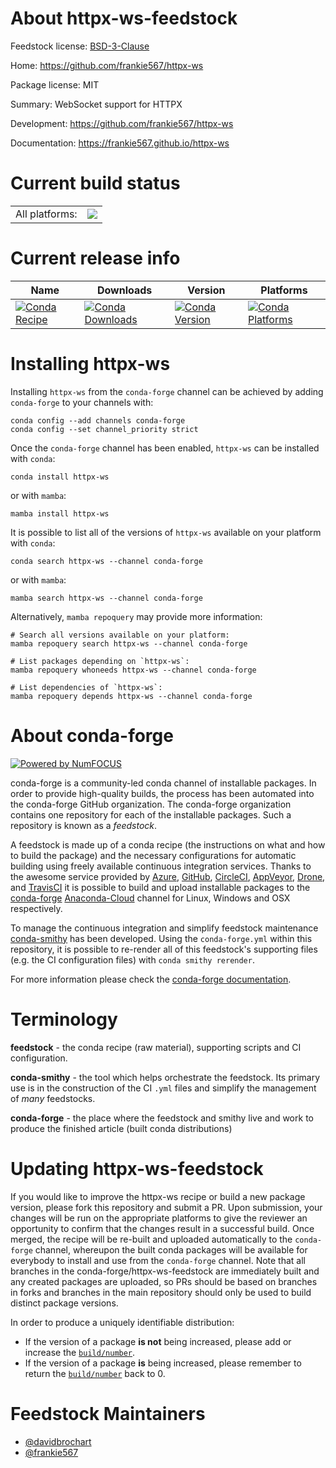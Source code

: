 About httpx-ws-feedstock
========================

Feedstock license: [BSD-3-Clause](https://github.com/conda-forge/httpx-ws-feedstock/blob/main/LICENSE.txt)

Home: https://github.com/frankie567/httpx-ws

Package license: MIT

Summary: WebSocket support for HTTPX

Development: https://github.com/frankie567/httpx-ws

Documentation: https://frankie567.github.io/httpx-ws

Current build status
====================


<table><tr><td>All platforms:</td>
    <td>
      <a href="https://dev.azure.com/conda-forge/feedstock-builds/_build/latest?definitionId=18575&branchName=main">
        <img src="https://dev.azure.com/conda-forge/feedstock-builds/_apis/build/status/httpx-ws-feedstock?branchName=main">
      </a>
    </td>
  </tr>
</table>

Current release info
====================

| Name | Downloads | Version | Platforms |
| --- | --- | --- | --- |
| [![Conda Recipe](https://img.shields.io/badge/recipe-httpx--ws-green.svg)](https://anaconda.org/conda-forge/httpx-ws) | [![Conda Downloads](https://img.shields.io/conda/dn/conda-forge/httpx-ws.svg)](https://anaconda.org/conda-forge/httpx-ws) | [![Conda Version](https://img.shields.io/conda/vn/conda-forge/httpx-ws.svg)](https://anaconda.org/conda-forge/httpx-ws) | [![Conda Platforms](https://img.shields.io/conda/pn/conda-forge/httpx-ws.svg)](https://anaconda.org/conda-forge/httpx-ws) |

Installing httpx-ws
===================

Installing `httpx-ws` from the `conda-forge` channel can be achieved by adding `conda-forge` to your channels with:

```
conda config --add channels conda-forge
conda config --set channel_priority strict
```

Once the `conda-forge` channel has been enabled, `httpx-ws` can be installed with `conda`:

```
conda install httpx-ws
```

or with `mamba`:

```
mamba install httpx-ws
```

It is possible to list all of the versions of `httpx-ws` available on your platform with `conda`:

```
conda search httpx-ws --channel conda-forge
```

or with `mamba`:

```
mamba search httpx-ws --channel conda-forge
```

Alternatively, `mamba repoquery` may provide more information:

```
# Search all versions available on your platform:
mamba repoquery search httpx-ws --channel conda-forge

# List packages depending on `httpx-ws`:
mamba repoquery whoneeds httpx-ws --channel conda-forge

# List dependencies of `httpx-ws`:
mamba repoquery depends httpx-ws --channel conda-forge
```


About conda-forge
=================

[![Powered by
NumFOCUS](https://img.shields.io/badge/powered%20by-NumFOCUS-orange.svg?style=flat&colorA=E1523D&colorB=007D8A)](https://numfocus.org)

conda-forge is a community-led conda channel of installable packages.
In order to provide high-quality builds, the process has been automated into the
conda-forge GitHub organization. The conda-forge organization contains one repository
for each of the installable packages. Such a repository is known as a *feedstock*.

A feedstock is made up of a conda recipe (the instructions on what and how to build
the package) and the necessary configurations for automatic building using freely
available continuous integration services. Thanks to the awesome service provided by
[Azure](https://azure.microsoft.com/en-us/services/devops/), [GitHub](https://github.com/),
[CircleCI](https://circleci.com/), [AppVeyor](https://www.appveyor.com/),
[Drone](https://cloud.drone.io/welcome), and [TravisCI](https://travis-ci.com/)
it is possible to build and upload installable packages to the
[conda-forge](https://anaconda.org/conda-forge) [Anaconda-Cloud](https://anaconda.org/)
channel for Linux, Windows and OSX respectively.

To manage the continuous integration and simplify feedstock maintenance
[conda-smithy](https://github.com/conda-forge/conda-smithy) has been developed.
Using the ``conda-forge.yml`` within this repository, it is possible to re-render all of
this feedstock's supporting files (e.g. the CI configuration files) with ``conda smithy rerender``.

For more information please check the [conda-forge documentation](https://conda-forge.org/docs/).

Terminology
===========

**feedstock** - the conda recipe (raw material), supporting scripts and CI configuration.

**conda-smithy** - the tool which helps orchestrate the feedstock.
                   Its primary use is in the construction of the CI ``.yml`` files
                   and simplify the management of *many* feedstocks.

**conda-forge** - the place where the feedstock and smithy live and work to
                  produce the finished article (built conda distributions)


Updating httpx-ws-feedstock
===========================

If you would like to improve the httpx-ws recipe or build a new
package version, please fork this repository and submit a PR. Upon submission,
your changes will be run on the appropriate platforms to give the reviewer an
opportunity to confirm that the changes result in a successful build. Once
merged, the recipe will be re-built and uploaded automatically to the
`conda-forge` channel, whereupon the built conda packages will be available for
everybody to install and use from the `conda-forge` channel.
Note that all branches in the conda-forge/httpx-ws-feedstock are
immediately built and any created packages are uploaded, so PRs should be based
on branches in forks and branches in the main repository should only be used to
build distinct package versions.

In order to produce a uniquely identifiable distribution:
 * If the version of a package **is not** being increased, please add or increase
   the [``build/number``](https://docs.conda.io/projects/conda-build/en/latest/resources/define-metadata.html#build-number-and-string).
 * If the version of a package **is** being increased, please remember to return
   the [``build/number``](https://docs.conda.io/projects/conda-build/en/latest/resources/define-metadata.html#build-number-and-string)
   back to 0.

Feedstock Maintainers
=====================

* [@davidbrochart](https://github.com/davidbrochart/)
* [@frankie567](https://github.com/frankie567/)

